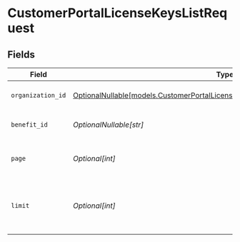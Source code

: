# CustomerPortalLicenseKeysListRequest


## Fields

| Field                                                                                                                                                            | Type                                                                                                                                                             | Required                                                                                                                                                         | Description                                                                                                                                                      |
| ---------------------------------------------------------------------------------------------------------------------------------------------------------------- | ---------------------------------------------------------------------------------------------------------------------------------------------------------------- | ---------------------------------------------------------------------------------------------------------------------------------------------------------------- | ---------------------------------------------------------------------------------------------------------------------------------------------------------------- |
| `organization_id`                                                                                                                                                | [OptionalNullable[models.CustomerPortalLicenseKeysListQueryParamOrganizationIDFilter]](../models/customerportallicensekeyslistqueryparamorganizationidfilter.md) | :heavy_minus_sign:                                                                                                                                               | Filter by organization ID.                                                                                                                                       |
| `benefit_id`                                                                                                                                                     | *OptionalNullable[str]*                                                                                                                                          | :heavy_minus_sign:                                                                                                                                               | Filter by a specific benefit                                                                                                                                     |
| `page`                                                                                                                                                           | *Optional[int]*                                                                                                                                                  | :heavy_minus_sign:                                                                                                                                               | Page number, defaults to 1.                                                                                                                                      |
| `limit`                                                                                                                                                          | *Optional[int]*                                                                                                                                                  | :heavy_minus_sign:                                                                                                                                               | Size of a page, defaults to 10. Maximum is 100.                                                                                                                  |